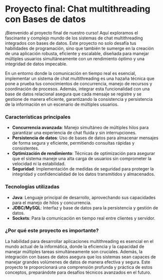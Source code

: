 # Proyecto final: Chat multithreading con Bases de datos

¡Bienvenido al proyecto final de nuestro curso! Aquí exploramos el fascinante y complejo mundo de los sistemas de chat multithreading integrados con bases de datos. Este proyecto no solo desafía tus habilidades de programación, sino que también te sumerge en la creación de una aplicación robusta, eficiente y escalable, diseñada para manejar múltiples usuarios simultáneamente con un rendimiento óptimo y una integridad de datos impecable.

En un entorno donde la comunicación en tiempo real es esencial, implementar un sistema de chat multithreading es una hazaña técnica que pone a prueba tus conocimientos de concurrencia, manejo de recursos y coordinación de procesos. Además, integrar esta funcionalidad con una base de datos relacional asegura que cada mensaje se registre y se gestione de manera eficiente, garantizando la consistencia y persistencia de la información en un escenario de múltiples usuarios.

### Características principales

- **Concurrencia avanzada**: Manejo simultáneo de múltiples hilos para garantizar una experiencia de chat fluida y sin interrupciones.
- **Persistencia de datos**: Uso de bases de datos para almacenar mensajes de forma segura y eficiente, permitiendo consultas rápidas y consistentes.
- **Optimización de rendimiento**: Técnicas de optimización para asegurar que el sistema maneje una alta carga de usuarios sin comprometer la velocidad ni la estabilidad.
- **Seguridad**: Implementación de medidas de seguridad para proteger la integridad y confidencialidad de los datos transmitidos y almacenados.

### Tecnologías utilizadas

- **Java**: Lenguaje principal de desarrollo, aprovechando sus capacidades para el manejo de hilos y concurrencia.
- **JDBC/MySQL**: Interfaz y base de datos para la persistencia y gestión de datos.
- **Sockets**: Para la comunicación en tiempo real entre clientes y servidor.

### ¿Por qué este proyecto es importante?

La habilidad para desarrollar aplicaciones multithreading es esencial en el mundo actual de la informática, donde la eficiencia y la capacidad de manejar múltiples tareas simultáneamente son cruciales. Además, la integración con bases de datos asegura que los sistemas sean capaces de manejar grandes volúmenes de datos de manera efectiva y segura. Este proyecto te proporcionará una comprensión profunda y práctica de estos conceptos, preparándote para desafíos técnicos avanzados en el futuro.

